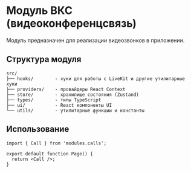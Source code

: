 # Модуль ВКС (видеоконференцсвязь)

Модуль предназначен для реализации видеозвонков в приложении.

## Структура модуля

```
src/
├── hooks/        - хуки для работы с LiveKit и другие утилитарные хуки
├── providers/    - провайдеры React Context
├── store/        - хранилище состояния (Zustand)
├── types/        - типы TypeScript
├── ui/           - React компоненты UI
└── utils/        - утилитарные функции и константы
```

## Использование

```tsx
import { Call } from 'modules.calls';

export default function Page() {
  return <Call />;
}
```
